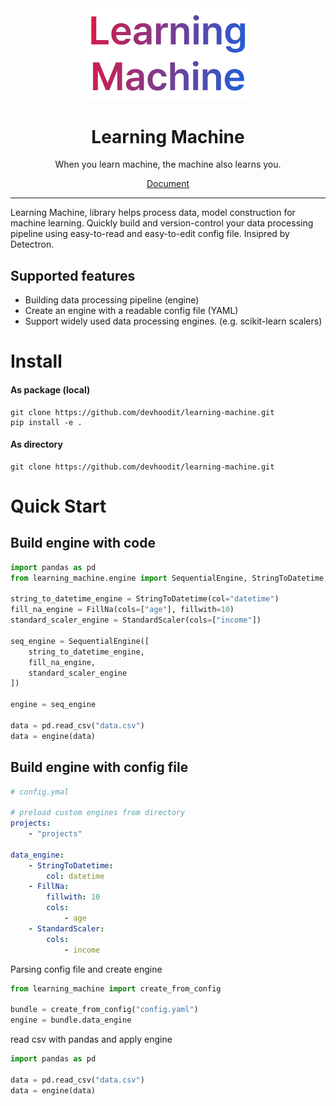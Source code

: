 <div align="center">
    <img src="./imgs/learning_machine.png" width="256px">
    <h1>Learning Machine</h1>
    <p>When you learn machine, the machine also learns you.</p>
    <a href="https://devhoodit.github.io/learning-machine/">Document</a>
</div>

----------------

Learning Machine, library helps process data, model construction for machine learning. Quickly build and version-control your data processing pipeline using easy-to-read and easy-to-edit config file. Insipred by Detectron.

## Supported features
- Building data processing pipeline (engine)
- Create an engine with a readable config file (YAML)
- Support widely used data processing engines. (e.g. scikit-learn scalers)

# Install
#### As package (local)
```
git clone https://github.com/devhoodit/learning-machine.git
pip install -e .
```
#### As directory
```
git clone https://github.com/devhoodit/learning-machine.git
```

# Quick Start
## Build engine with code
```python
import pandas as pd
from learning_machine.engine import SequentialEngine, StringToDatetime, FillNa, StandardScaler

string_to_datetime_engine = StringToDatetime(col="datetime")
fill_na_engine = FillNa(cols=["age"], fillwith=10)
standard_scaler_engine = StandardScaler(cols=["income"])

seq_engine = SequentialEngine([
    string_to_datetime_engine,
    fill_na_engine,
    standard_scaler_engine
])

engine = seq_engine

data = pd.read_csv("data.csv")
data = engine(data)
```
## Build engine with config file
```yaml
# config.ymal

# preload custom engines from directory
projects:
    - "projects"

data_engine:
    - StringToDatetime:
        col: datetime
    - FillNa:
        fillwith: 10
        cols:
            - age
    - StandardScaler:
        cols:
            - income
```
Parsing config file and create engine
```python
from learning_machine import create_from_config

bundle = create_from_config("config.yaml")
engine = bundle.data_engine
```
read csv with pandas and apply engine
```python
import pandas as pd

data = pd.read_csv("data.csv")
data = engine(data)
```




